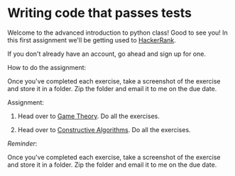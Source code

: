 # Writing code that passes tests

Welcome to the advanced introduction to python class!  Good to see you!  In this first assignment we'll be getting used to [HackerRank](https://www.hackerrank.com/).

If you don't already have an account, go ahead and sign up for one.

How to do the assignment:

Once you've completed each exercise, take a screenshot of the exercise and store it in a folder.  Zip the folder and email it to me on the due date.

Assignment:

1. Head over to [Game Theory](https://www.hackerrank.com/domains/algorithms/game-theory).  Do all the exercises.

2. Head over to [Constructive Algorithms](https://www.hackerrank.com/domains/algorithms/constructive-algorithms). Do all the exercises.    


*Reminder*: 

Once you've completed each exercise, take a screenshot of the exercise and store it in a folder.  Zip the folder and email it to me on the due date.

